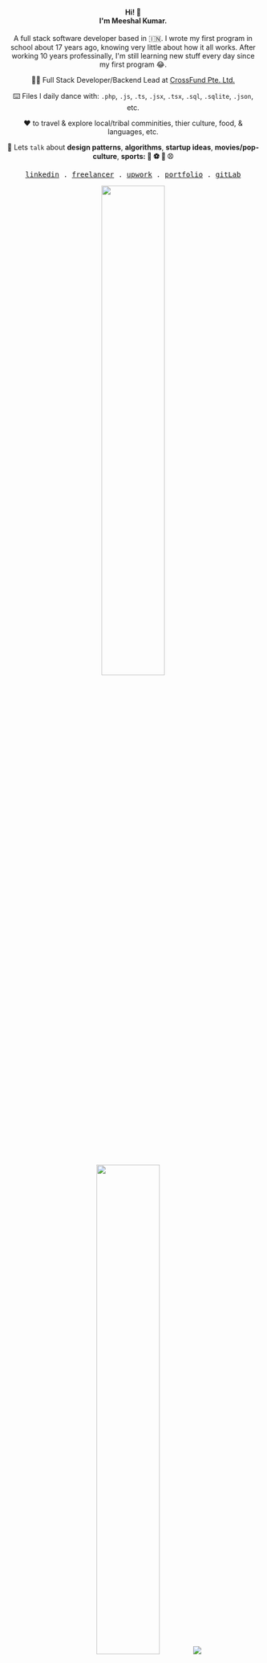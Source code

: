 
<h4 align="center">Hi! 👋 <br> I'm Meeshal Kumar.</h4>
<p align="center">A full stack software developer based in 🇮🇳. I wrote my first program in school about 17 years ago, knowing very little about how it all works. After working 10 years professinally, I'm still learning new stuff every day since my first program 😂.</p>
<p align="center">
  <p align="center">👨‍💻 Full Stack Developer/Backend Lead at <a href="https://crossfund.app" target="_blank">CrossFund Pte. Ltd.</a></li>
  <p align="center">⌨️ Files I daily dance with: <code>.php</code>, <code>.js</code>, <code>.ts</code>, <code>.jsx</code>, <code>.tsx</code>, <code>.sql</code>, <code>.sqlite</code>, <code>.json</code>, etc.</li>
  <p align="center">♥️ to travel & explore local/tribal comminities, thier culture, food, & languages, etc.</li>
  <p align="center">💬 Lets <code>talk</code> about <strong>design patterns</strong>, <strong>algorithms</strong>, <strong>startup ideas</strong>, <strong>movies/pop-culture</strong>, <strong>sports: 🏏 ⚽ 🏸 ⚾</strong></li>
</p>

<p align="center">
  <!-- Monospace Font -->
  <samp>
    <a href="https://www.linkedin.com/in/meeshalk">linkedin</a> .
    <a href="https://www.freelancer.com/u/meeshal1994">freelancer</a> .
    <a href="https://www.upwork.com/freelancers/meeshal">upwork</a> .
    <a href="https://meeshal.io">portfolio</a> .
    <a href="https://www.gitlab.com/meeshalk">gitLab</a>
  </samp>
</p>

<p align="center">
  <img height="50%" width="auto" src ="https://readme-stats-meeshalk.vercel.app/api/?username=Meeshalk&show_icons=true&count_private=true&count_private=true&theme=gotham&hide_border=true&bg_color=00000000">
  <img height="50%" width="auto" src ="https://readme-stats-meeshalk.vercel.app/api/top-langs?username=meeshalk&layout=compact&size_weight=0.4&count_weight=0.6&hide_border=true&theme=gotham&bg_color=00000000&langs_count=10&hide=jupyter%20notebook,tex,ejs,html,css,less,blade,scss,CMake,Swift,Hack,Ruby">
  <img src ="https://readme-streak-meeshalk.vercel.app/?user=meeshalk&theme=gotham&hide_border=true&background=FFFFFF00">
  <br>
</p>
